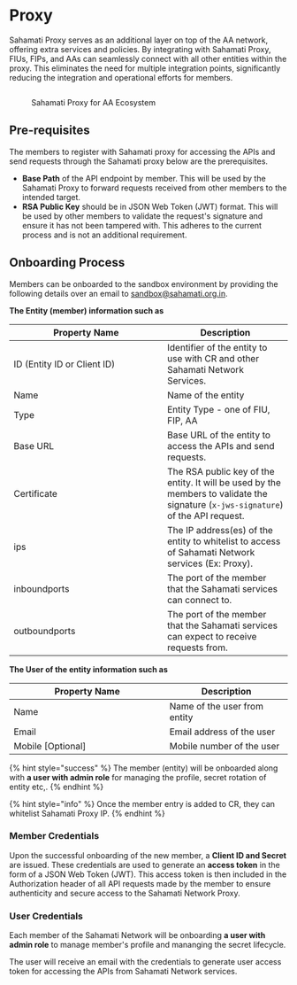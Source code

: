 # Proxy

Sahamati Proxy serves as an additional layer on top of the AA network, offering extra services and policies. By integrating with Sahamati Proxy, FIUs, FIPs, and AAs can seamlessly connect with all other entities within the proxy. This eliminates the need for multiple integration points, significantly reducing the integration and operational efforts for members.

<figure><img src="https://lh7-us.googleusercontent.com/docsz/AD_4nXeQz7GJfuKiqY-t5c8uM-U71W5qlXEivTWjN8MnKCEuMNUbDZeL1X3rkKoq2GlW1PIKVDDaMvX94THlH67pzLqzJIUj1DCH78USsOQ_3jIWYct_R13dskmIvSPw1wjUG_6bbqHKsqlDsTkFwhrFj4L0fbI?key=-pgXoRMAdWw9sxqZ3vSv2A" alt=""><figcaption><p>Sahamati Proxy for AA Ecosystem</p></figcaption></figure>

## Pre-requisites

The members to register with Sahamati proxy for accessing the APIs and send requests through the Sahamati proxy below are the prerequisites.

* **Base Path** of the API endpoint by member. This will be used by the Sahamati Proxy to forward requests received from other members to the intended target.
* **RSA Public Key** should be in JSON Web Token (JWT) format. This will be used by other members to validate the request's signature and ensure it has not been tampered with. This adheres to the current process and is not an additional requirement.

## Onboarding Process

Members can be onboarded to the sandbox environment by providing the following details over an email to [sandbox@sahamati.org.in](mailto:sandbox@sahamati.org.in).

**The Entity (member) information such as**

<table><thead><tr><th width="262">Property Name</th><th>Description</th></tr></thead><tbody><tr><td>ID (Entity ID or Client ID)</td><td>Identifier of the entity to use with CR and other Sahamati Network Services.</td></tr><tr><td>Name</td><td>Name of the entity</td></tr><tr><td>Type</td><td>Entity Type - one of FIU, FIP, AA</td></tr><tr><td>Base URL</td><td>Base URL of the entity to access the APIs and send requests.</td></tr><tr><td>Certificate</td><td>The RSA public key of the entity. It will be used by the members to validate the signature (<code>x-jws-signature</code>) of the API request.</td></tr><tr><td>ips</td><td>The IP address(es) of the entity to whitelist to access of Sahamati Network services (Ex: Proxy).</td></tr><tr><td>inboundports</td><td>The port of the member that the Sahamati services can connect to.</td></tr><tr><td>outboundports</td><td>The port of the member that the Sahamati services can expect to receive requests from.</td></tr></tbody></table>

**The User of the entity information such as**

<table><thead><tr><th width="266">Property Name</th><th>Description</th></tr></thead><tbody><tr><td>Name</td><td>Name of the user from entity</td></tr><tr><td>Email</td><td>Email address of the user</td></tr><tr><td>Mobile [Optional]</td><td>Mobile number of the user</td></tr></tbody></table>

{% hint style="success" %}
The member (entity) will be onboarded along with **a user with admin role** for managing the profile, secret rotation of entity etc,.
{% endhint %}

{% hint style="info" %}
Once the member entry is added to CR, they can whitelist Sahamati Proxy IP.
{% endhint %}

### Member Credentials <a href="#credentials-by-proxy" id="credentials-by-proxy"></a>

Upon the successful onboarding of the new member, a **Client ID and Secret** are issued. These credentials are used to generate an **access token** in the form of a JSON Web Token (JWT). This access token is then included in the Authorization header of all API requests made by the member to ensure authenticity and secure access to the Sahamati Network Proxy.

### User Credentials

Each member of the Sahamati Network will be onboarding **a user with admin role** to manage member's profile and mananging the secret lifecycle.

The user will receive an email with the credentials to generate user access token for accessing the APIs from Sahamati Network services.
